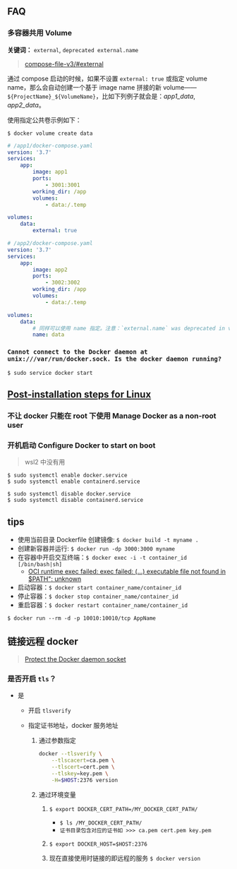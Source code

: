 ## FAQ

### 多容器共用 Volume

**关键词：** `external`, `deprecated external.name`

> [compose-file-v3/#external](https://docs.docker.com/compose/compose-file/compose-file-v3/#external)

通过 compose 启动的时候，如果不设置 `external: true` 或指定 volume name，那么会自动创建一个基于 image name 拼接的新 volume——`${ProjectName}_${VolumeName}`，比如下列例子就会是：_app1_data_, _app2_data_。

使用指定公共卷示例如下：

`$ docker volume create data`

```yaml
# /app1/docker-compose.yaml
version: '3.7'
services:
    app:
        image: app1
        ports:
            - 3001:3001
        working_dir: /app
        volumes:
            - data:/.temp

volumes:
    data:
        external: true
```

```yaml
# /app2/docker-compose.yaml
version: '3.7'
services:
    app:
        image: app2
        ports:
            - 3002:3002
        working_dir: /app
        volumes:
            - data:/.temp

volumes:
    data:
        # 同样可以使用 name 指定。注意：`external.name` was deprecated in version 3.4.
        name: data
```

### `Cannot connect to the Docker daemon at unix:///var/run/docker.sock. Is the docker daemon running?`

`$ sudo service docker start`

## [Post-installation steps for Linux](https://docs.docker.com/engine/install/linux-postinstall/)

### 不让 docker 只能在 root 下使用 Manage Docker as a non-root user

### 开机启动 Configure Docker to start on boot

> wsl2 中没有用

```
$ sudo systemctl enable docker.service
$ sudo systemctl enable containerd.service
```

```
$ sudo systemctl disable docker.service
$ sudo systemctl disable containerd.service
```

## tips

-   使用当前目录 Dockerfile 创建镜像: `$ docker build -t myname .`
-   创建新容器并运行: `$ docker run -dp 3000:3000 myname`
-   在容器中开启交互终端：`$ docker exec -i -t container_id [/bin/bash|sh]`
    -   [OCI runtime exec failed: exec failed: (…) executable file not found in $PATH": unknown](https://stackoverflow.com/questions/48001082/oci-runtime-exec-failed-exec-failed-executable-file-not-found-in-path)
-   启动容器：`$ docker start container_name/container_id`
-   停止容器：`$ docker stop container_name/container_id`
-   重启容器：`$ docker restart container_name/container_id`

`$ docker run --rm -d -p 10010:10010/tcp AppName`

## 链接远程 docker

> [Protect the Docker daemon socket](https://docs.docker.com/engine/security/protect-access/#use-tls-https-to-protect-the-docker-daemon-socket)

### 是否开启 `tls`？

-   是

    -   开启 `tlsverify`
    -   指定证书地址，docker 服务地址

        1. 通过参数指定
            ```sh
            docker --tlsverify \
                --tlscacert=ca.pem \
                --tlscert=cert.pem \
                --tlskey=key.pem \
                -H=$HOST:2376 version
            ```
        2. 通过环境变量

            1. `$ export DOCKER_CERT_PATH=/MY_DOCKER_CERT_PATH/`

                - `$ ls /MY_DOCKER_CERT_PATH/`
                - `证书目录包含对应的证书如 >>> ca.pem cert.pem key.pem`

            2. `$ export DOCKER_HOST=$HOST:2376`

            3. 现在直接使用时链接的即远程的服务 `$ docker version`
